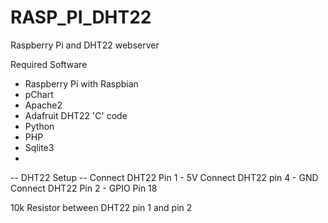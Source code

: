 # RASP_PI_DHT22
Raspberry Pi and DHT22 webserver

Required Software

* Raspberry Pi with Raspbian
* pChart
* Apache2
* Adafruit DHT22 'C' code
* Python
* PHP
* Sqlite3
* 


-- DHT22 Setup --
Connect DHT22 Pin 1 - 5V
Connect DHT22 pin 4 - GND
Connect DHT22 Pin 2 - GPIO Pin 18

10k Resistor between DHT22 pin 1 and pin 2
